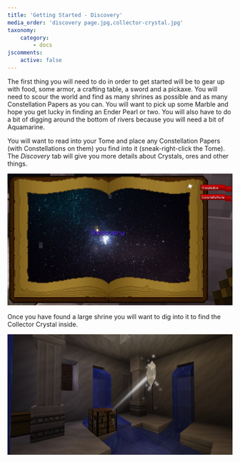 ```yaml
---
title: 'Getting Started - Discovery'
media_order: 'discovery page.jpg,collector-crystal.jpg'
taxonomy:
    category:
        - docs
jscomments:
    active: false
---
```


The first thing you will need to do in order to get started will be to gear up with food, some armor, a crafting table, a sword and a pickaxe. You will need to scour the world and find as many shrines as possible and as many Constellation Papers as you can. You will want to pick up some Marble and hope you get lucky in finding an Ender Pearl or two. You will also have to do a bit of digging around the bottom of rivers because you will need a bit of Aquamarine.    

You will want to read into your Tome and place any Constellation Papers (with Constellations on them) you find into it (sneak-right-click the Tome). The *Discovery* tab will give you more details about Crystals, ores and other things.

![](discovery%20page.jpg)

Once you have found a large shrine you will want to dig into it to find the Collector Crystal inside.

![](collector-crystal.jpg)
